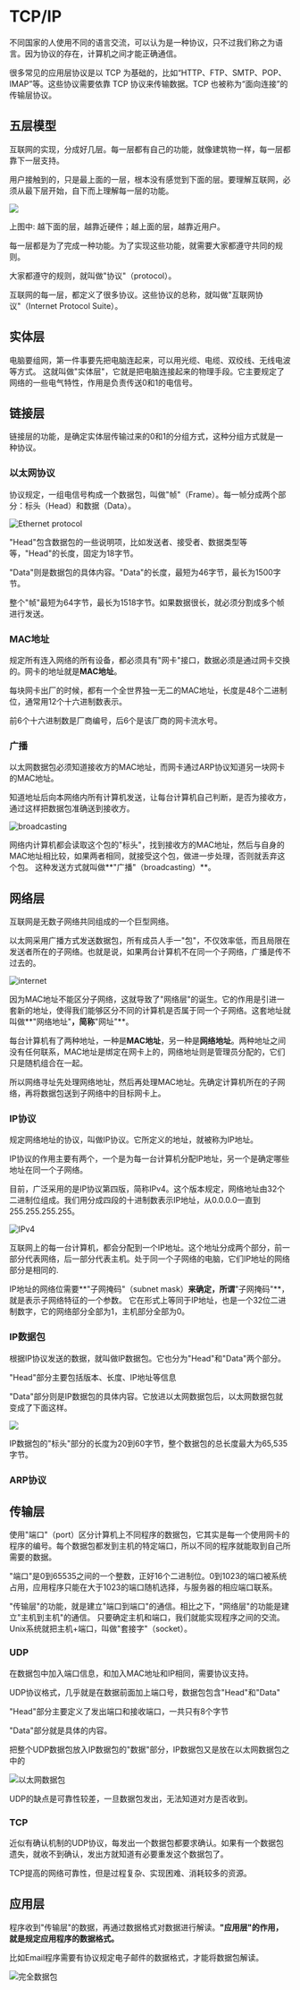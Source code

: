 # TCP/IP

不同国家的人使用不同的语言交流，可以认为是一种协议，只不过我们称之为语言。因为协议的存在，计算机之间才能正确通信。

很多常见的应用层协议是以 TCP 为基础的，比如“HTTP、FTP、SMTP、POP、IMAP”等。这些协议需要依靠 TCP 协议来传输数据。TCP 也被称为“面向连接”的传输层协议。

## 五层模型

互联网的实现，分成好几层。每一层都有自己的功能，就像建筑物一样，每一层都靠下一层支持。

用户接触到的，只是最上面的一层，根本没有感觉到下面的层。要理解互联网，必须从最下层开始，自下而上理解每一层的功能。

![](http://image.beekka.com/blog/201205/bg2012052902.png)

上图中: 越下面的层，越靠近硬件；越上面的层，越靠近用户。

每一层都是为了完成一种功能。为了实现这些功能，就需要大家都遵守共同的规则。

大家都遵守的规则，就叫做"协议"（protocol）。

互联网的每一层，都定义了很多协议。这些协议的总称，就叫做"互联网协议"（Internet Protocol Suite）。

## 实体层

电脑要组网，第一件事要先把电脑连起来，可以用光缆、电缆、双绞线、无线电波等方式。
这就叫做"实体层"，它就是把电脑连接起来的物理手段。它主要规定了网络的一些电气特性，作用是负责传送0和1的电信号。

## 链接层

链接层的功能，是确定实体层传输过来的0和1的分组方式，这种分组方式就是一种协议。

### 以太网协议

协议规定，一组电信号构成一个数据包，叫做"帧"（Frame）。每一帧分成两个部分：标头（Head）和数据（Data）。

![Ethernet protocol](http://image.beekka.com/blog/201205/bg2012052904.png)

"Head"包含数据包的一些说明项，比如发送者、接受者、数据类型等等，"Head"的长度，固定为18字节。

"Data"则是数据包的具体内容。"Data"的长度，最短为46字节，最长为1500字节。

整个"帧"最短为64字节，最长为1518字节。如果数据很长，就必须分割成多个帧进行发送。

### MAC地址

规定所有连入网络的所有设备，都必须具有"网卡"接口，数据必须是通过网卡交换的。网卡的地址就是**MAC地址**。

每块网卡出厂的时候，都有一个全世界独一无二的MAC地址，长度是48个二进制位，通常用12个十六进制数表示。

前6个十六进制数是厂商编号，后6个是该厂商的网卡流水号。

### 广播

以太网数据包必须知道接收方的MAC地址，而网卡通过ARP协议知道另一块网卡的MAC地址。

知道地址后向本网络内所有计算机发送，让每台计算机自己判断，是否为接收方，通过这样把数据包准确送到接收方。

![broadcasting](http://image.beekka.com/blog/201205/bg2012052907.png)

网络内计算机都会读取这个包的"标头"，找到接收方的MAC地址，然后与自身的MAC地址相比较，如果两者相同，就接受这个包，做进一步处理，否则就丢弃这个包。
这种发送方式就叫做**"广播"（broadcasting）**。

## 网络层

互联网是无数子网络共同组成的一个巨型网络。

以太网采用广播方式发送数据包，所有成员人手一"包"，不仅效率低，而且局限在发送者所在的子网络。也就是说，如果两台计算机不在同一个子网络，广播是传不过去的。

![internet](http://image.beekka.com/blog/201205/bg2012052914.png)

因为MAC地址不能区分子网络，这就导致了"网络层"的诞生。它的作用是引进一套新的地址，使得我们能够区分不同的计算机是否属于同一个子网络。这套地址就叫做**"网络地址"**，简称**"网址"**。

每台计算机有了两种地址，一种是**MAC地址**，另一种是**网络地址**。两种地址之间没有任何联系，MAC地址是绑定在网卡上的，网络地址则是管理员分配的，它们只是随机组合在一起。

所以网络寻址先处理网络地址，然后再处理MAC地址。先确定计算机所在的子网络，再将数据包送到子网络中的目标网卡上。

### IP协议

规定网络地址的协议，叫做IP协议。它所定义的地址，就被称为IP地址。

IP协议的作用主要有两个，一个是为每一台计算机分配IP地址，另一个是确定哪些地址在同一个子网络。

目前，广泛采用的是IP协议第四版，简称IPv4。这个版本规定，网络地址由32个二进制位组成。我们用分成四段的十进制数表示IP地址，从0.0.0.0一直到255.255.255.255。

![IPv4](http://image.beekka.com/blog/201205/bg2012052908.png)

互联网上的每一台计算机，都会分配到一个IP地址。这个地址分成两个部分，前一部分代表网络，后一部分代表主机。处于同一个子网络的电脑，它们IP地址的网络部分是相同的.

IP地址的网络位需要**"子网掩码"（subnet mask）**来确定，所谓**"子网掩码"**，就是表示子网络特征的一个参数。
它在形式上等同于IP地址，也是一个32位二进制数字，它的网络部分全部为1，主机部分全部为0。

### IP数据包

根据IP协议发送的数据，就叫做IP数据包。它也分为"Head"和"Data"两个部分。

"Head"部分主要包括版本、长度、IP地址等信息

"Data"部分则是IP数据包的具体内容。它放进以太网数据包后，以太网数据包就变成了下面这样。

![](http://image.beekka.com/blog/201205/bg2012052910.png)

IP数据包的"标头"部分的长度为20到60字节，整个数据包的总长度最大为65,535字节。

### ARP协议

## 传输层

使用"端口"（port）区分计算机上不同程序的数据包，它其实是每一个使用网卡的程序的编号。每个数据包都发到主机的特定端口，所以不同的程序就能取到自己所需要的数据。

"端口"是0到65535之间的一个整数，正好16个二进制位。0到1023的端口被系统占用，应用程序只能在大于1023的端口随机选择，与服务器的相应端口联系。

"传输层"的功能，就是建立"端口到端口"的通信。相比之下，"网络层"的功能是建立"主机到主机"的通信。
只要确定主机和端口，我们就能实现程序之间的交流。Unix系统就把主机+端口，叫做"套接字"（socket）。

### UDP

在数据包中加入端口信息，和加入MAC地址和IP相同，需要协议支持。

UDP协议格式，几乎就是在数据前面加上端口号，数据包包含"Head"和"Data"

"Head"部分主要定义了发出端口和接收端口，一共只有8个字节

"Data"部分就是具体的内容。

把整个UDP数据包放入IP数据包的"数据"部分，IP数据包又是放在以太网数据包之中的

![以太网数据包](http://image.beekka.com/blog/201205/bg2012052912.png)

UDP的缺点是可靠性较差，一旦数据包发出，无法知道对方是否收到。

### TCP

近似有确认机制的UDP协议，每发出一个数据包都要求确认。如果有一个数据包遗失，就收不到确认，发出方就知道有必要重发这个数据包了。

TCP提高的网络可靠性，但是过程复杂、实现困难、消耗较多的资源。

## 应用层

程序收到"传输层"的数据，再通过数据格式对数据进行解读。**"应用层"的作用，就是规定应用程序的数据格式。**

比如Email程序需要有协议规定电子邮件的数据格式，才能将数据包解读。

![完全数据包](http://image.beekka.com/blog/201205/bg2012052913.png)